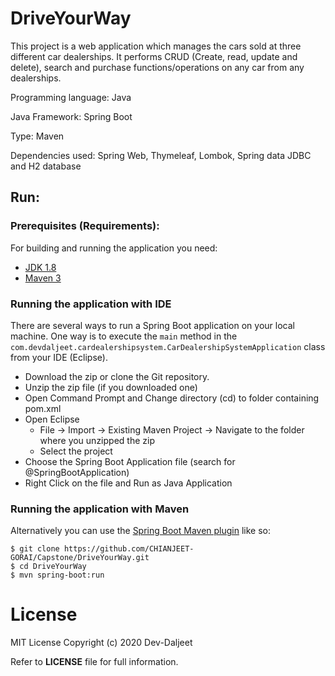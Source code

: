 # DriveYourWay

This project is a web application which manages the cars sold at three different car dealerships. It performs CRUD (Create, read, update and delete), search and purchase 
functions/operations on any car from any dealerships.

Programming language: Java

Java Framework: Spring Boot

Type: Maven

Dependencies used: Spring Web, Thymeleaf, Lombok, Spring data JDBC and H2 database





## Run:
### Prerequisites (Requirements):

For building and running the application you need:

- [JDK 1.8](http://www.oracle.com/technetwork/java/javase/downloads/jdk8-downloads-2133151.html)
- [Maven 3](https://maven.apache.org)

### Running the application with IDE

There are several ways to run a Spring Boot application on your local machine. One way is to execute the `main` method in the `com.devdaljeet.cardealershipsystem.CarDealershipSystemApplication` class from your IDE (Eclipse).

* 	Download the zip or clone the Git repository.
* 	Unzip the zip file (if you downloaded one)
* 	Open Command Prompt and Change directory (cd) to folder containing pom.xml
* 	Open Eclipse
	* File -> Import -> Existing Maven Project -> Navigate to the folder where you unzipped the zip
	* Select the project
* 	Choose the Spring Boot Application file (search for @SpringBootApplication)
* 	Right Click on the file and Run as Java Application

### Running the application with Maven

Alternatively you can use the [Spring Boot Maven plugin](https://docs.spring.io/spring-boot/docs/current/reference/html/build-tool-plugins-maven-plugin.html) like so:

```shell
$ git clone https://github.com/CHIANJEET-GORAI/Capstone/DriveYourWay.git
$ cd DriveYourWay
$ mvn spring-boot:run
```

# License
MIT License
Copyright (c) 2020 Dev-Daljeet

Refer to **LICENSE** file for full information.
